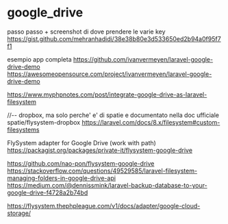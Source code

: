# google_drive

<!-- Contenuto migrato da _docs/google_drive.txt -->


passo passo + screenshot di dove prendere le varie key
https://gist.github.com/mehranhadidi/38e38b80e3d533650ed2b94a0f95f7f1

esempio app completa
https://github.com/ivanvermeyen/laravel-google-drive-demo
https://awesomeopensource.com/project/ivanvermeyen/laravel-google-drive-demo


https://www.myphpnotes.com/post/integrate-google-drive-as-laravel-filesystem


//-- dropbox, ma solo perche' e' di spatie e documentato nella doc ufficiale
spatie/flysystem-dropbox
https://laravel.com/docs/8.x/filesystem#custom-filesystems

FlySystem adapter for Google Drive (work with path)
https://packagist.org/packages/private-it/flysystem-google-drive


https://github.com/nao-pon/flysystem-google-drive
https://stackoverflow.com/questions/49529585/laravel-filesystem-managing-folders-in-google-drive-api
https://medium.com/@dennissmink/laravel-backup-database-to-your-google-drive-f4728a2b74bd




https://flysystem.thephpleague.com/v1/docs/adapter/google-cloud-storage/
